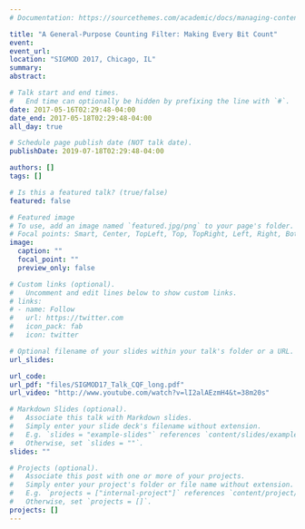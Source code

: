 ```yaml
---
# Documentation: https://sourcethemes.com/academic/docs/managing-content/

title: "A General-Purpose Counting Filter: Making Every Bit Count"
event:
event_url:
location: "SIGMOD 2017, Chicago, IL"
summary:
abstract:

# Talk start and end times.
#   End time can optionally be hidden by prefixing the line with `#`.
date: 2017-05-16T02:29:48-04:00
date_end: 2017-05-18T02:29:48-04:00
all_day: true

# Schedule page publish date (NOT talk date).
publishDate: 2019-07-18T02:29:48-04:00

authors: []
tags: []

# Is this a featured talk? (true/false)
featured: false

# Featured image
# To use, add an image named `featured.jpg/png` to your page's folder. 
# Focal points: Smart, Center, TopLeft, Top, TopRight, Left, Right, BottomLeft, Bottom, BottomRight.
image:
  caption: ""
  focal_point: ""
  preview_only: false

# Custom links (optional).
#   Uncomment and edit lines below to show custom links.
# links:
# - name: Follow
#   url: https://twitter.com
#   icon_pack: fab
#   icon: twitter

# Optional filename of your slides within your talk's folder or a URL.
url_slides:

url_code:
url_pdf: "files/SIGMOD17_Talk_CQF_long.pdf"
url_video: "http://www.youtube.com/watch?v=lI2alAEzmH4&t=38m20s"

# Markdown Slides (optional).
#   Associate this talk with Markdown slides.
#   Simply enter your slide deck's filename without extension.
#   E.g. `slides = "example-slides"` references `content/slides/example-slides.md`.
#   Otherwise, set `slides = ""`.
slides: ""

# Projects (optional).
#   Associate this post with one or more of your projects.
#   Simply enter your project's folder or file name without extension.
#   E.g. `projects = ["internal-project"]` references `content/project/deep-learning/index.md`.
#   Otherwise, set `projects = []`.
projects: []
---
```

